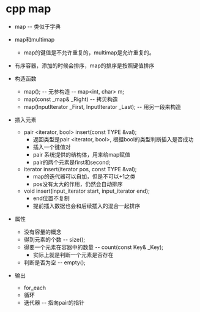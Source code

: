 # cpp map

- map -- 类似于字典
- map和multimap
	- map的键值是不允许重复的，multimap是允许重复的。

- 有序容器，添加的时候会排序，map的排序是按照键值排序

- 构造函数
	- map(); -- 无参构造 -- map\<int, char> m;
	- map(const _map& _Right) -- 拷贝构造
	- map(InputIterator _First, InputIterator _Last); -- 用另一段来构造

- 插入元素
	- pair \<iterator, bool> insert(const TYPE &val);
		- 返回类型是pair \<iterator, bool>, 根据bool的类型判断插入是否成功
		- 插入一个键值对
		- pair 系统提供的结构体，用来给map赋值
		- pair的两个元素是first和second;
	- iterator insert(iterator pos, const TYPE &val);
		- map的迭代器可以自加，但是不可以+1之类
		- pos没有太大的作用，仍然会自动排序
	- void insert(input_iterator start, input_iterator end);
		- end位置不复制
		- 提前插入数据也会和后续插入的混合一起排序
- 属性
	- 没有容量的概念
	- 得到元素的个数 -- size();
	- 得要一个元素在容器中的数量 -- count(const Key& _Key);
		- 实际上就是判断一个元素是否存在
	- 判断是否为空 -- empty();
- 输出
	- for_each
	- 循环
	- 迭代器 -- 指向pair的指针